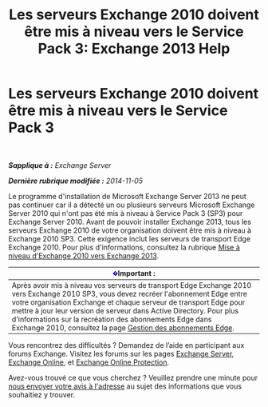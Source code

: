 ﻿---
title: 'Les serveurs Exchange 2010 doivent être mis à niveau vers le Service Pack 3: Exchange 2013 Help'
TOCTitle: Les serveurs Exchange 2010 doivent être mis à niveau vers le Service Pack 3
ms:assetid: b4f74863-1567-4d6d-ae21-b0af495a1d82
ms:mtpsurl: https://technet.microsoft.com/fr-fr/library/ms.exch.setupreadiness.e15e14coexistenceminversionrequirement(v=EXCHG.150)
ms:contentKeyID: 50478905
ms.date: 05/23/2018
mtps_version: v=EXCHG.150
ms.translationtype: MT
---

# Les serveurs Exchange 2010 doivent être mis à niveau vers le Service Pack 3

 

_**Sapplique à :** Exchange Server_

_**Dernière rubrique modifiée :** 2014-11-05_

Le programme d'installation de Microsoft Exchange Server 2013 ne peut pas continuer car il a détecté un ou plusieurs serveurs Microsoft Exchange Server 2010 qui n'ont pas été mis à niveau à Service Pack 3 (SP3) pour Exchange Server 2010. Avant de pouvoir installer Exchange 2013, tous les serveurs Exchange 2010 de votre organisation doivent être mis à niveau à Exchange 2010 SP3. Cette exigence inclut les serveurs de transport Edge Exchange 2010. Pour plus d'informations, consultez la rubrique [Mise à niveau d'Exchange 2010 vers Exchange 2013](upgrade-from-exchange-2010-to-exchange-2013-exchange-2013-help.md).

<table>
<thead>
<tr class="header">
<th><img src="images/JJ159813.important(EXCHG.150).gif" title="Important" alt="Important" />Important :</th>
</tr>
</thead>
<tbody>
<tr class="odd">
<td>Après avoir mis à niveau vos serveurs de transport Edge Exchange 2010 vers Exchange 2010 SP3, vous devez recréer l'abonnement Edge entre votre organisation Exchange et chaque serveur de transport Edge pour mettre à jour leur version de serveur dans Active Directory. Pour plus d'informations sur la recréation des abonnements Edge dans Exchange 2010, consultez la page <a href="https://go.microsoft.com/fwlink/p/?linkid=269724">Gestion des abonnements Edge</a>.</td>
</tr>
</tbody>
</table>


Vous rencontrez des difficultés ? Demandez de l’aide en participant aux forums Exchange. Visitez les forums sur les pages [Exchange Server](https://go.microsoft.com/fwlink/p/?linkid=60612), [Exchange Online](https://go.microsoft.com/fwlink/p/?linkid=267542), et [Exchange Online Protection](https://go.microsoft.com/fwlink/p/?linkid=285351).

Avez-vous trouvé ce que vous cherchez ? Veuillez prendre une minute pour [nous envoyer votre avis à l'adresse](mailto:exsetuphelpfeedback@microsoft.com?subject=exchange%202013%20setup%20help%20feedback) au sujet des informations que vous souhaitiez y trouver.

